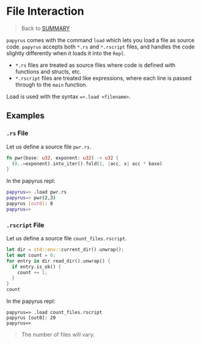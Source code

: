 # File Interaction

>Back to [SUMMARY](./SUMMARY.md)

`papyrus` comes with the command `load` which lets you load a file as source code. `papyrus` accepts both `*.rs` and `*.rscript` files, and handles the code slightly differently when it loads it into the `Repl`.

- `*.rs` files are treated as source files where code is defined with functions and structs, etc.
- `*.rscript` files are treated like expressions, where each line is passed through to the `main` function.

Load is used with the syntax `=>.load <filename>`.

## Examples

### `.rs` File

Let us define a source file `pwr.rs`.

```rust
fn pwr(base: u32, exponent: u32) -> u32 {
  (0..=exponent).into_iter().fold(1, |acc, x| acc * base)
}
```

In the papyrus repl:

```sh
papyrus=> .load pwr.rs
papyrus=> pwr(2,3)
papyrus [out0]: 8
papyrus=>
```

### `.rscript` File

Let us define a source file `count_files.rscript`.

```rust
let dir = std::env::current_dir().unwrap();
let mut count = 0;
for entry in dir.read_dir().unwrap() {
  if entry.is_ok() {
    count += 1;
  }
}
count
```

In the papyrus repl:

```terminal
papyrus=> .load count_files.rscript
papyrus [out0]: 20
papyrus=>
```

> The number of files will vary.